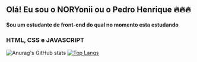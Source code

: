 ## Olá! Eu sou o NORYonii ou o Pedro Henrique 🔥🔥🔥

#### Sou um estudante de front-end do qual no momento esta estudando 
### HTML, CSS e JAVASCRIPT

![Anurag's GitHub stats](https://github-readme-stats.vercel.app/api?username=NORYoni&show_icons=true&theme=merko)
[![Top Langs](https://github-readme-stats.vercel.app/api/top-langs/?username=NORYoni&layout=compactshow_icons=true&theme=merko)](https://github.com/anuraghazra/github-readme-stats)


 
